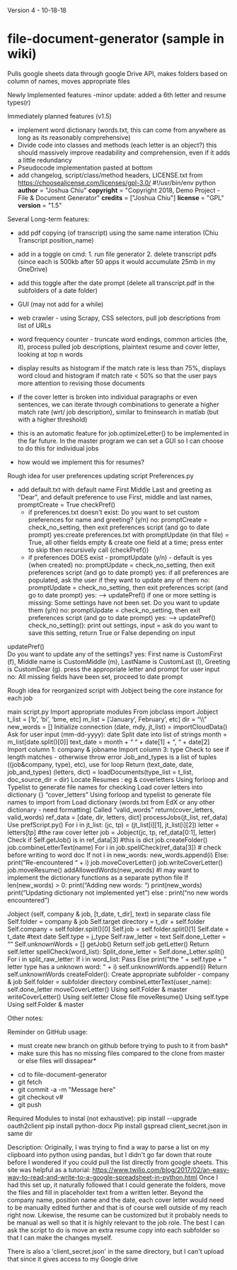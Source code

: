 
Version 4 - 10-18-18
# file-document-generator (sample in wiki)
Pulls  google sheets data through google Drive API, makes folders based on column of names, moves appropriate files

Newly Implemented features
-minor update: added a 6th letter and resume types(r)

Immediately planned features (v1.5)
- implement word dictionary (words.txt, this can come from anywhere as long as its reasonably comprehensive)
- Divide code into classes and methods (each letter is an object?) this should massively improve readability and comprehension, even if it adds a little redundancy 
- Pseudocode implementation pasted at bottom
- add changelog, script/class/method headers, LICENSE.txt from https://choosealicense.com/licenses/gpl-3.0/
	#!/usr/bin/env python
	__author__ = "Joshua Chiu"
	__copyright__ = "Copyright 2018, Demo Project - File & Document Generator"
	__credits__ = ["Joshua Chiu"]
	__license__ = "GPL"
	__version__ = "1.5"
			
Several Long-term features:
- add pdf copying (of transcript) using the same name interation (Chiu Transcript position_name) 
- add in a toggle on cmd: 1. run file generator 2. delete transcript pdfs 
 (since each is 500kb after 50 apps it would accumulate 25mb in my OneDrive)
- add this toggle after the date prompt (delete all transcript.pdf in the subfolders of a date folder)
- GUI (may not add for a while)

- web crawler - using Scrapy, CSS selectors, pull job descriptions from list of URLs
- word frequency counter - truncate word endings, common articles (the, it), process pulled job descriptions, plaintext resume and cover letter, looking at top n words
- display results as histogram if the match rate is less than 75%, displays word cloud and histogram if match rate < 50% so that the user pays more attention to revising those documents
- if the cover letter is broken into individual paragraphs or even sentences, we can iterate through combinations to generate a higher match rate (wrt/ job description), similar to fminsearch in matlab (but with a higher threshold)
- this is an automatic feature for job.optimizeLetter() to be implemented in the far future. In the master program we can set a GUI so I can choose to do this for individual jobs
- how would we implement this for resumes?

Rough idea for user preferences updating script 
Preferences.py
- add default.txt with default name First Middle Last and greeting as "Dear", and default preference to use First, middle and last names, promptCreate = True
checkPref()
	- if preferences.txt doesn't exist: Do you want to set custom preferences for name and greeting? (y/n)
			no:  promptCreate = check_no_setting, then exit preferences script (and go to date prompt)
			yes:create preferences.txt with promptUpdate (in that file) = True, 
				all other fields empty & create one field at a time; press enter to skip
				then recursively call (checkPref())
	- if preferences DOES exist - promptUpdate (y/n) - default is yes (when created) 
			no:  promptUpdate = check_no_setting, then exit preferences script (and go to date prompt)
			yes: 
				if all preferences are populated, ask the user if they want to update any of them 
					no:  promptUpdate = check_no_setting, then exit preferences script (and go to date prompt)
					yes: --> updatePref()
		 		if one or more setting is missing: Some settings have not been set. Do you want to update them (y/n)
					no: promptUpdate = check_no_setting, then exit preferences script (and go to date prompt)
					yes: --> updatePref()	
check_no_setting(): print out settings, input = ask do you want to save this setting, return True or False depending on input
	
updatePref()			
	Do you want to update any of the settings?
	yes: First name is CustomFirst (f), Middle name is CustomMiddle (m), LastName is CustomLast (l), Greeting is CustomDear (g). 
					press the appropriate letter and prompt for user input
				no: All missing fields have been set, proceed to date prompt 
		
Rough idea for reorganized script with Jobject being the core instance for each job

main script.py
Import appropriate modules
From jobclass import Jobject
t_list = [‘b’, ‘bi’, ‘bme, etc] 
m_list = [‘January’, February’, etc]
dir = “\\\\”
new_words = []
	Initialize connection
	(date, mdy, jt_list) = importCloudData() 
		Ask for user input (mm-dd-yyyy): date
		Split date into list of strings
		month = m_list[date.split()[0]]
		text_date = month + “ “ + date[1] + “, “ + date[2]
		Import column 1: company & jobname
		Import column 3: type
		Check to see if length matches - otherwise throw error 
		Job_and_types  is a list of tuples ((job&company, type), etc), use for loop
		Return (text_date, date, job_and_types)
	(letters, dict) = loadDocuments(type_list = t_list, doc_source_dir = dir)
		Locate Resumes : eg & coverletters
		Using forloop and Typelist to generate file names for checking
		Load cover letters into dictionary {} “cover_letters”
		Using forloop and typelist to generate file names to import from
		Load dictionary (words.txt from EdX or any other dictionary - need formatting)
		Called “valid_words”
		return(cover_letters, valid_words)
	ref_data = [date, dir, letters, dict]
processJobs(jt_list,  ref_data)
	Use prefScript.py()
	For i in jt_list:
		(jc, tp) = (jt_list[i][1], jt_list[i][2])
		letter = letters[tp] #the raw cover letter
		job = Jobject(jc, tp, ref_data[0:1], letter)
		Check if Self.getJob() is in ref_data[3] #this is dict
		job.createFolder()
		job.combineLetterText(name)
		For i in job.spellCheck(ref_data[3]) # check before writing to word doc
			If not i in new_words:
				new_words.append(i)
			Else:
				print(“Re-encountered “ + i)
		job.moveCoverLetter()
		job.writeCoverLetter()
		job.moveResume()
addAllowedWords(new_words) #I may want to implement the dictionary functions as a separate python file 
	If len(new_words) > 0:
		print(“Adding new words: “) 
		print(new_words)
		print(“Updating dictionary not implemented yet”)
	else : 
		print(“no new words encountered”)


Jobject (self, company & job, [t_date, t_dir], text) in separate class file
	Self.folder = company & job
	Self.target directory = t_dir + self.folder
	Self.company = self.folder.split()[0]
	Self.job = self.folder.split()[1]
	Self.date = t_date #text date
	Self.type = j_type
	Self.raw_letter = text 
	Self.done_Letter = “”
	Self.unknownWords = []
	getJob()
		Return self.job
	getLetter() 
		Return self.letter
	spellCheck(word_list):
		Split_done_letter = Self.done_Letter.split()
		For i in split_raw_letter:
			If i in word_list:
				Pass
			Else
				print(“the “ + self.type + “ letter type has a unknown word: “ + i)
				self.unknownWords.append(i)
		Return self.unknownWords
	createFolder(): 
		Create appropriate subfolder - company & job
		Self.folder = subfolder directory
	combineLetterText(user_name):
		self.done_letter
	moveCoverLetter()
		Using self.Folder & master
	writeCoverLetter()
		Using self.letter
		Close file
	moveResume()
		Using self.type
		Using self.Folder & master


Other notes:

Reminder on GitHub usage:
* must create new branch on github before trying to push to it from bash*
* make sure this has no missing files compared to the clone from master or else files will dissapear*
- cd to file-document-generator
- git fetch
- git commit -a -m "Message here"
- git checkout v#
- git push 

Required Modules to instal (not exhaustive):
pip install --upgrade oauth2client
pip install python-docx
Pip install gspread
client_secret.json in same dir

Description:
Originally, I was trying to find a way to parse a list on my clipboard into python using pandas, but I didn't go far down that route before I wondered if you could pull the list directly from google sheets. 
This site was helpful as a tutorial: 
https://www.twilio.com/blog/2017/02/an-easy-way-to-read-and-write-to-a-google-spreadsheet-in-python.html
Once I had this set up, it naturally followed that I could generate the folders, move the files and fill in placeholder text from a written letter. Beyond the company name, position name and the date, each cover letter would need to be manually edited further and that is of course well outside of my reach right now. Likewise, the resume can be customized but it probably needs to be manual as well so that it is highly relevant to the job role. The best I can ask the script to do is move an extra resume copy into each subfolder so that I can make the changes myself. 

There is also a 'client_secret.json' in the same directory, but I can't upload that since it gives access to my Google drive